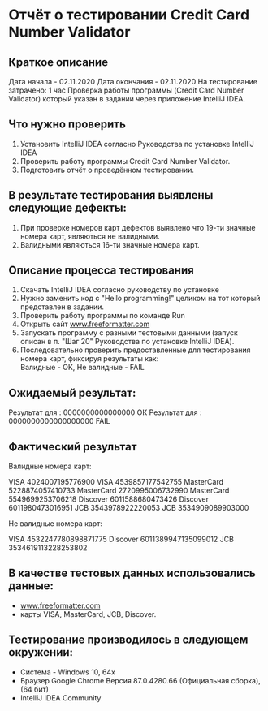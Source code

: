 # Отчёт о тестировании Credit Card Number Validator
## Краткое описание

Дата начала - 02.11.2020
Дата окончания - 02.11.2020
На тестирование затрачено: 1 час
Проверка работы программы (Credit Card Number Validator) который указан в задании через приложение IntelliJ IDEA.

## Что нужно проверить

1. Установить IntelliJ IDEA согласно Руководства по установке IntelliJ IDEA
2. Проверить работу программы Credit Card Number Validator.
3. Подготовить отчёт о проведённом тестировании.

## В результате тестирования выявлены следующие дефекты:

1. При проверке номеров карт дефектов выявлено что 19-ти значные номера карт, являються не валидными.
2. Валидными являються 16-ти значные номера карт.

## Описание процесса тестирования

1. Скачать IntelliJ IDEA согласно руководству по установке
2. Нужно заменить код с "Hello programming!" целиком на тот который представлен в задании.
3. Проверить работу программы по команде Run
4. Открыть сайт www.freeformatter.com
5. Запускать программу с разными тестовыми данными (запуск описан в п. "Шаг 20" Руководства по установке IntelliJ IDEA).
6. Последовательно проверить предоставленные для тестирования номера карт, фиксируя результаты как:  
   Валидные - ОК, Не валидные - FAIL

## Ожидаемый результат:

Результат для : 0000000000000000 ОК
Результат для : 0000000000000000000 FAIL 

## Фактический результат

Валидные номера карт:

VISA 4024007195776900
VISA 4539857177542755
MasterCard 5228874057410733
MasterCard 2720995006732990
MasterCard 5549699253706218
Discover 6011588680473426
Discover 6011980473016951
JCB 3543978922220053
JCB 3534909089903000

Не валидные номера карт:

VISA 4532247780898871775
Discover 6011389947135099012
JCB 3534619113228253802

## В качестве тестовых данных использовались данные:
* www.freeformatter.com
* карты VISA, MasterCard, JCB, Discover.

## Тестирование производилось в следующем окружении:
* Система - Windows 10, 64х
* Браузер Google Chrome Версия 87.0.4280.66 (Официальная сборка), (64 бит)
* IntelliJ IDEA Community